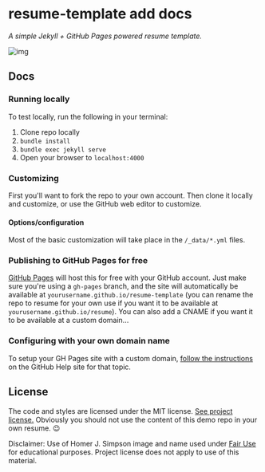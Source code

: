 # resume-template add docs

*A simple Jekyll + GitHub Pages powered resume template.*

![img](images/screenshot.png)

## Docs

### Running locally

To test locally, run the following in your terminal:

1. Clone repo locally
1. `bundle install`
2. `bundle exec jekyll serve`
3. Open your browser to `localhost:4000`

### Customizing

First you'll want to fork the repo to your own account. Then clone it locally and customize, or use the GitHub web editor to customize.

#### Options/configuration

Most of the basic customization will take place in the `/_data/*.yml` files.

### Publishing to GitHub Pages for free

[GitHub Pages](https://pages.github.com/) will host this for free with your GitHub account. Just make sure you're using a `gh-pages` branch, and the site will automatically be available at `yourusername.github.io/resume-template` (you can rename the repo to resume for your own use if you want it to be available at `yourusername.github.io/resume`). You can also add a CNAME if you want it to be available at a custom domain...

### Configuring with your own domain name

To setup your GH Pages site with a custom domain, [follow the instructions](https://help.github.com/articles/setting-up-a-custom-domain-with-github-pages/) on the GitHub Help site for that topic.

## License

The code and styles are licensed under the MIT license. [See project license.](LICENSE) Obviously you should not use the content of this demo repo in your own resume. :wink:

Disclaimer: Use of Homer J. Simpson image and name used under [Fair Use](https://en.wikipedia.org/wiki/Fair_use) for educational purposes. Project license does not apply to use of this material.

